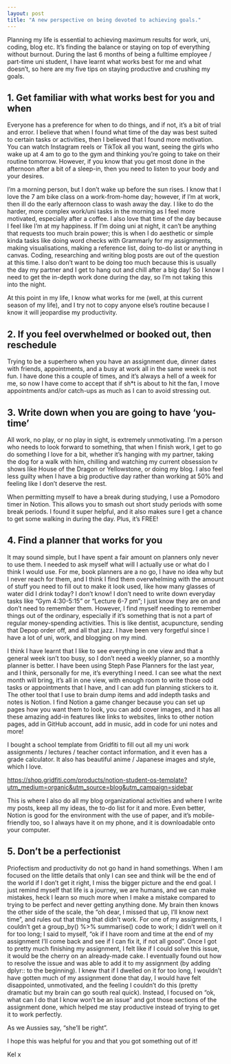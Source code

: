 ```yaml
---
layout: post
title: "A new perspective on being devoted to achieving goals."
---
```


Planning my life is essential to achieving maximum results for work, uni, coding, blog etc. It’s finding
the balance or staying on top of everything without burnout. During the last 6 months of being a fulltime
employee / part-time uni student, I have learnt what works best for me and what doesn’t, so
here are my five tips on staying productive and crushing my goals.

## 1. Get familiar with what works best for you and when

Everyone has a preference for when to do things, and if not, it’s a bit of trial and error. I believe that
when I found what time of the day was best suited to certain tasks or activities, then I believed that I
found more motivation. You can watch Instagram reels or TikTok all you want, seeing the girls who
wake up at 4 am to go to the gym and thinking you’re going to take on their routine tomorrow.
However, if you know that you get most done in the afternoon after a bit of a sleep-in, then you need
to listen to your body and your desires.

I’m a morning person, but I don’t wake up before the sun rises. I know that I love the 7 am bike class
on a work-from-home day; however, if I’m at work, then ill do the early afternoon class to wash away
the day. I like to do the harder, more complex work/uni tasks in the morning as I feel more motivated,
especially after a coffee. I also love that time of the day because I feel like I’m at my happiness. If I’m
doing uni at night, it can’t be anything that requests too much brain power; this is when I do
aesthetic or simple kinda tasks like doing word checks with Grammarly for my assignments, making
visualisations, making a reference list, doing to-do list or anything in canvas. Coding, researching and
writing blog posts are out of the question at this time. I also don’t want to be doing too much
because this is usually the day my partner and I get to hang out and chill after a big day! So I know I
need to get the in-depth work done during the day, so I’m not taking this into the night.

At this point in my life, I know what works for me (well, at this current season of my life), and I try
not to copy anyone else’s routine because I know it will jeopardise my productivity.

## 2. If you feel overwhelmed or booked out, then reschedule

Trying to be a superhero when you have an assignment due, dinner dates with friends, appointments,
and a busy at work all in the same week is not fun. I have done this a couple of times, and it’s always
a hell of a week for me, so now I have come to accept that if sh*t is about to hit the fan, I move
appointments and/or catch-ups as much as I can to avoid stressing out.

## 3. Write down when you are going to have ‘you-time’

All work, no play, or no play in sight, is extremely unmotivating. I’m a person who needs to look
forward to something, that when I finish work, I get to go do something I love for a bit, whether it’s
hanging with my partner, taking the dog for a walk with him, chilling and watching my current
obsession tv shows like House of the Dragon or Yellowstone, or doing my blog. I also feel less guilty
when I have a big productive day rather than working at 50% and feeling like I don’t deserve the rest.

When permitting myself to have a break during studying, I use a Pomodoro timer in Notion. This allows
you to smash out short study periods with some break periods. I found it super helpful, and it also
makes sure I get a chance to get some walking in during the day. Plus, it’s FREE!

## 4. Find a planner that works for you

It may sound simple, but I have spent a fair amount on planners only never to use them. I needed to
ask myself what will I actually use or what do I think I would use. For me, book planners are a no go, I
have no idea why but I never reach for them, and I think I find them overwhelming with the amount of
stuff you need to fill out to make it look used, like how many glasses of water did I drink today? I
don’t know! I don’t need to write down everyday tasks like “Gym 4:30-5:15” or “Lecture 6-7 pm”; I just
know they are on and don’t need to remember them. However, I find myself needing to remember
things out of the ordinary, especially if it’s something that is not a part of regular money-spending
activities. This is like dentist, acupuncture, sending that Depop order off, and all that jazz. I have
been very forgetful since I have a lot of uni, work, and blogging on my mind.

I think I have learnt that I like to see everything in one view and that a general week isn’t too busy, so
I don’t need a weekly planner, so a monthly planner is better. I have been using Steph Pase Planners
for the last year, and I think, personally for me, it’s everything I need. I can see what the next month
will bring, it’s all in one view, with enough room to write those odd tasks or appointments that I have,
and I can add fun planning stickers to it. The other tool that I use to brain dump items and add indepth
tasks and notes is Notion. I find Notion a game changer because you can set up pages how you
want them to look, you can add cover images, and it has all these amazing add-in features like links
to websites, links to other notion pages, add in GitHub account, add in music, add in code for uni
notes and more!

I bought a school template from Gridfiti to fill out all my uni work assignments / lectures / teacher
contact information, and it even has a grade calculator. It also has beautiful anime / Japanese images
and style, which I love.

https://shop.gridfiti.com/products/notion-student-os-template?utm_medium=organic&utm_source=blog&utm_campaign=sidebar 

This is where I also do all my blog organizational activities and where I write my posts, keep all my
ideas, the to-do list for it and more. Even better, Notion is good for the environment with the use of
paper, and it’s mobile-friendly too, so I always have it on my phone, and it is downloadable onto your
computer.

## 5. Don’t be a perfectionist

Priofectism and productivity do not go hand in hand somethings. When I am focused on the little
details that only I can see and think will be the end of the world if I don’t get it right, I miss the
bigger picture and the end goal. I just remind myself that life is a journey, we are humans, and we can
make mistakes, heck I learn so much more when I make a mistake compared to trying to be perfect
and never getting anything done. My brain then knows the other side of the scale, the “oh dear, I
missed that up, I’ll know next time”, and rules out that thing that didn’t work. For one of my
assignments, I couldn’t get a group_by() %>% summarise() code to work; I didn’t well on it for too
long; I said to myself, “ok if I have room and time at the end of my assignment I’ll come back and see
if I can fix it, if not all good”. Once I got to pretty much finishing my assignment, I felt like if I could
solve this issue, it would be the cherry on an already-made cake. I eventually found out how to
resolve the issue and was able to add it to my assignment (by adding dplyr:: to the beginning). I knew
that if I dwelled on it for too long, I wouldn’t have gotten much of my assignment done that day, I
would have felt disappointed, unmotivated, and the feeling I couldn’t do this (pretty dramatic but my
brain can go south real quick). Instead, I focused on “ok, what can I do that I know won’t be an issue”
and got those sections of the assignment done, which helped me stay productive instead of trying to
get it to work perfectly.

As we Aussies say, “she’ll be right”.

I hope this was helpful for you and that you got something out of it!

Kel x

